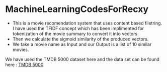 # MachineLearningCodesForRecxy

* This is a movie recomendation system that uses content based filetring. I have used the TFIDF concept which has been implimented for tokenization of the movie summary to convert it into vectors.
* Then we calculate the sigmoid similarity of the produced vectors.
* We take a movie name as Input and our Output is a list of 10 similar movies.

We have used the TMDB 5000 dataset here and the data set can be found here : [TMDB 5000](https://www.kaggle.com/tmdb/tmdb-movie-metadata)
